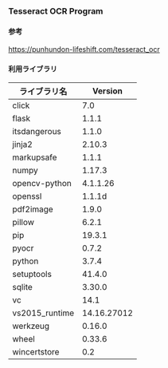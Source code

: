 ### Tesseract OCR Program

#### 参考
https://punhundon-lifeshift.com/tesseract_ocr

#### 利用ライブラリ
|ライブラリ名|Version|
|------|----|
|click|7.0|
|flask|1.1.1|
|itsdangerous|1.1.0|  
|jinja2|2.10.3|
|markupsafe|1.1.1|
|numpy|1.17.3|
|opencv-python|4.1.1.26|
|openssl|1.1.1d|
|pdf2image|1.9.0|
|pillow|6.2.1|
|pip|19.3.1|
|pyocr|0.7.2|
|python|3.7.4|
|setuptools|41.4.0|
|sqlite|3.30.0|
|vc|14.1|
|vs2015_runtime|14.16.27012|
|werkzeug|0.16.0|
|wheel|0.33.6|
|wincertstore|0.2|
